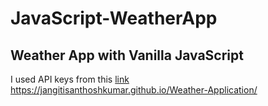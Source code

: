 # JavaScript-WeatherApp
## Weather App with Vanilla JavaScript
I used API keys from this [link](https://openweathermap.org/)
https://jangitisanthoshkumar.github.io/Weather-Application/

